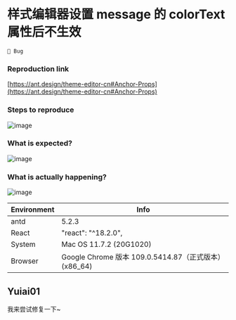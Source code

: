 # 样式编辑器设置 message 的 colorText 属性后不生效

`🐛 Bug`

### Reproduction link

[https://ant.design/theme-editor-cn#Anchor-Props](https://ant.design/theme-editor-cn#Anchor-Props)

### Steps to reproduce

![image](https://user-images.githubusercontent.com/12181423/222658341-d5f59401-5f19-48d7-96f1-55df05ccfa39.png)

### What is expected?

![image](https://user-images.githubusercontent.com/12181423/222659605-243c8764-bbea-41be-90c5-e0d8e4d240e2.png)

### What is actually happening?

![image](https://user-images.githubusercontent.com/12181423/222658380-6b821495-3393-4c3c-852c-82c1fd38bbdb.png)

| Environment | Info                                                  |
| ----------- | ----------------------------------------------------- |
| antd        | 5.2.3                                                 |
| React       | "react": "^18.2.0",                                   |
| System      | Mac OS 11.7.2 (20G1020)                               |
| Browser     | Google Chrome 版本 109.0.5414.87（正式版本） (x86_64) |

<!-- generated by ant-design-issue-helper. DO NOT REMOVE -->

## Yuiai01

我来尝试修复一下~
